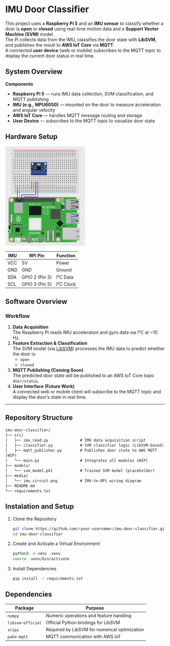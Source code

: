 # IMU Door Classifier

This project uses a **Raspberry Pi 5** and an **IMU sensor** to classify whether a door is **open** or **closed** using real-time motion data and a **Support Vector Machine (SVM)** model.  
The Pi collects data from the IMU, classifies the door state with **LibSVM**, and publishes the result to **AWS IoT Core** via **MQTT**.  
A connected **user device** (web or mobile) subscribes to the MQTT topic to display the current door status in real time.


## System Overview

**Components**
- **Raspberry Pi 5** — runs IMU data collection, SVM classification, and MQTT publishing  
- **IMU (e.g., MPU6050)** — mounted on the door to measure acceleration and angular velocity  
- **AWS IoT Core** — handles MQTT message routing and storage  
- **User Device** — subscribes to the MQTT topic to visualize door state


## Hardware Setup

<img src="media/imu_circuit.png" width="50%" height="auto">

| IMU | RPi Pin | Function |
|-----|----------|----------|
| VCC | 5V | Power |
| GND | GND | Ground |
| SDA | GPIO 2 (Pin 3) | I²C Data |
| SCL | GPIO 3 (Pin 5) | I²C Clock |


## Software Overview

### Workflow
1. **Data Acquisition**  
   The Raspberry Pi reads IMU acceleration and gyro data via I²C at ~10 Hz.
2. **Feature Extraction & Classification**  
   The SVM model (via [LibSVM](https://www.csie.ntu.edu.tw/~cjlin/libsvm/)) processes the IMU data to predict whether the door is:
   - `open`
   - `closed`
3. **MQTT Publishing (Coming Soon)**  
   The predicted door state will be published to an AWS IoT Core topic `door/status`.
4. **User Interface (Future Work)**  
   A connected web or mobile client will subscribe to the MQTT topic and display the door’s state in real time.

---

## Repository Structure
```text
imu-door-classifier/
├── src/
│   ├── imu_read.py              # IMU data acquisition script
│   ├── classifier.py            # SVM classifier logic (LibSVM-based)
│   ├── mqtt_publisher.py        # Publishes door state to AWS MQTT (WIP)
│   └── main.py                  # Integrates all modules (WIP)
├── models/
│   └── svm_model.pkl            # Trained SVM model (placeholder)
├── media/
│   └── imu_circuit.png          # IMU-to-RPi wiring diagram
├── README.md
└── requirements.txt
```

## Instalation and Setup

1. Clone the Repository
    ```bash
    git clone https://github.com/<your-username>/imu-door-classifier.git
    cd imu-door-classifier
    ```
2. Create and Activate a Virtual Environment
    ```bash
    python3 -m venv .venv
    source .venv/bin/activate
    ```
3. Install Dependencies
    ```bash
    pip install -r requirements.txt
    ```

## Dependencies
| Package           | Purpose                                       |
| ----------------- | --------------------------------------------- |
| `numpy`           | Numeric operations and feature handling       |
| `libsvm-official` | Official Python bindings for LibSVM           |
| `scipy`           | Required by LibSVM for numerical optimization |
| `paho-mqtt`       | MQTT communication with AWS IoT     |
